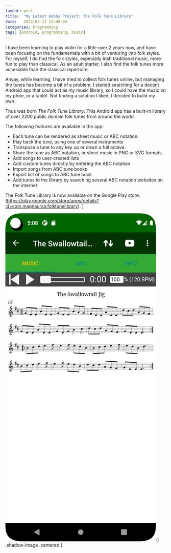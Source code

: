 ```yaml
---
layout: post
title:  "My Latest Hobby Project: The Folk Tune Library"
date:   2023-03-12 12:00:00
categories: Programming
tags: [android, programming, music]
---
```


I have been learning to play violin for a little over 2 years now, and have been focusing on the fundamentals with a bit of venturing into folk styles. For myself, I do find the folk styles, especially Irish traditional music, more fun to play than classical. As an adult starter, I also find the folk tunes more accessible than the classical repertoire.

Anyay, while learning, I have tried to collect folk tunes online, but managing the tunes has become a bit of a problem. I started searching for a decent Android app that could act as my music library, so I could have the music on my phne, or a tablet. Not finding a solution I liked, I decided to build my own.

Thus was born *The Folk Tune Library*. This Android app has a built-in library of over 2200 public domain folk tunes from around the world.

The following features are available in the app:
* Each tune can be rendered as sheet music or ABC notation.
* Play back the tune, using one of several instruments
* Transpose a tune to any key up or down a full octave.
* Share the tune as ABC notation, or sheet music in PNG or SVG formats.
* Add songs to user-created lists
* Add custom tunes directly by entering the ABC notation
* Import songs from ABC tune books
* Export list of songs to ABC tune book
* Add tunes to the library by searching several ABC notation websites on the internet

The Folk Tune Library is now available on the Google Play store. (https://play.google.com/store/apps/details?id=com.magnaursa.folktunelibrary). \]


![The Folk Tune Library](/assets/images/blog/folk-tune-library.png){: .shadow-image .centered }

